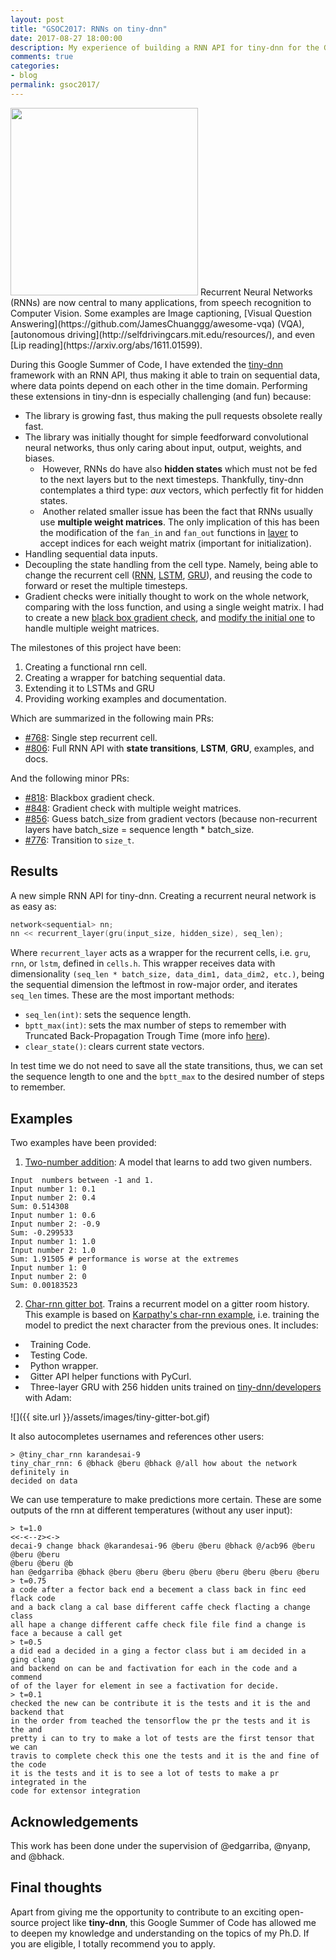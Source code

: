 ```yaml
---
layout: post
title: "GSOC2017: RNNs on tiny-dnn"
date: 2017-08-27 18:00:00
description: My experience of building a RNN API for tiny-dnn for the Google Summer of Code 2017.
comments: true
categories:
- blog
permalink: gsoc2017/
---
```

<img style="width:300px; margin:auto; padding:auto;" src="{{ site.url }}/assets/images/tiny-dnn-gsoc.png"/>
Recurrent Neural Networks (RNNs) are now central to many applications, from speech recognition to 
Computer Vision. Some examples are Image captioning, [Visual Question
Answering](https://github.com/JamesChuanggg/awesome-vqa) (VQA), [autonomous
driving](http://selfdrivingcars.mit.edu/resources/), 
and even [Lip reading](https://arxiv.org/abs/1611.01599). 

During this Google Summer of Code, I have extended the
[tiny-dnn](https://github.com/tiny-dnn/tiny-dnn) framework with an RNN API, thus
making it able to train on sequential data, where data points depend on each
other in the time domain. Performing these extensions in tiny-dnn is especially
challenging (and fun) because:
- The library is growing fast, thus making the pull requests obsolete really fast.
- The library was initially thought for simple feedforward convolutional neural
 networks, thus only caring about input, output, weights, and biases. 
  - &nbsp;However, RNNs do have also **hidden states** which must not be fed to the next layers
 but to the next timesteps. Thankfully, tiny-dnn contemplates a third type:
 *aux* vectors, which perfectly fit for hidden states. 
  - &nbsp;Another related smaller issue 
 has been the fact that RNNs usually use **multiple weight matrices**. The only
 implication of this has been the modification of the `fan_in` and `fan_out`
 functions in [layer](https://github.com/tiny-dnn/tiny-dnn/pull/768/files#diff-a1617ac70e8f704e6996e605b9f4b889R303) to accept indices for each weight matrix
 (important for initialization).
- Handling sequential data inputs.
- Decoupling the state handling from the cell type. Namely, being able to change
 the recurrent cell
 ([RNN](://github.com/tiny-dnn/tiny-dnn/pull/806/files#diff-e5eec78cc6798eed6e1240a94a45b602),
 [LSTM](https://github.com/tiny-dnn/tiny-dnn/pull/806/files#diff-f06a1ddf77504dc55259e064cae1fe07),
 [GRU](https://github.com/tiny-dnn/tiny-dnn/pull/806/files#diff-0ec17f98a652d0f516860eda2d1acc8a)), and reusing the code to forward or reset the
 multiple timesteps. 
- Gradient checks were initially thought to work on the whole network, comparing
  with the loss function, and using a single weight matrix. I had to create a
  new [black box gradient check](https://github.com/tiny-dnn/tiny-dnn/pull/846),
  and [modify the initial one](https://github.com/tiny-dnn/tiny-dnn/pull/818) to handle multiple weight matrices.

The milestones of this project have been:
1. Creating a functional rnn cell.
2. Creating a wrapper for batching sequential data.
3. Extending it to LSTMs and GRU
4. Providing working examples and documentation.

Which are summarized in the following main PRs:
* [#768](https://github.com/tiny-dnn/tiny-dnn/pull/768): Single step recurrent
 cell.
* [#806](https://github.com/tiny-dnn/tiny-dnn/pull/806): Full RNN API with
 **state transitions**, **LSTM**, **GRU**, examples, and docs.

And the following minor PRs:
* [#818](https://github.com/tiny-dnn/tiny-dnn/pull/818): Blackbox gradient check.
* [#848](https://github.com/tiny-dnn/tiny-dnn/pull/846): Gradient check with
 multiple weight matrices.
* [#856](https://github.com/tiny-dnn/tiny-dnn/pull/818): Guess batch\_size from
 gradient vectors (because non-recurrent layers have batch\_size = sequence
 length * batch\_size.
* [#776](https://github.com/tiny-dnn/tiny-dnn/pull/776): Transition to
 `size_t`.

Results
----

A new simple RNN API for tiny-dnn. Creating a recurrent neural network is as
 easy as:
 
~~~ c++
network<sequential> nn;
nn << recurrent_layer(gru(input_size, hidden_size), seq_len);
~~~

Where `recurrent_layer` acts as a wrapper for the recurrent cells, i.e. `gru`,
`rnn`, or `lstm`, defined in `cells.h`. This wrapper receives data with
dimensionality `(seq_len * batch_size, data_dim1, data_dim2, etc.)`, being the
sequential dimension the leftmost in row-major order, and iterates
`seq_len` times. These are the most important methods:
- `seq_len(int)`: sets the sequence length.
- `bptt_max(int)`: sets the max number of steps to remember with Truncated
  Back-Propagation Trough Time (more info
  [here](https://r2rt.com/styles-of-truncated-backpropagation.html)).
- `clear_state()`: clears current state vectors.

In test time we do not need to save all the state transitions, thus, we can set
the sequence length to one and the `bptt_max` to the desired number of steps to
remember.

Examples
----

Two examples have been provided: 
1. [Two-number addition](
https://github.com/prlz77/tiny-dnn/tree/rnn/examples/recurrent_addition):
A model that learns to add two given numbers.
```
Input  numbers between -1 and 1.
Input number 1: 0.1
Input number 2: 0.4
Sum: 0.514308
Input number 1: 0.6
Input number 2: -0.9
Sum: -0.299533
Input number 1: 1.0
Input number 2: 1.0
Sum: 1.91505 # performance is worse at the extremes
Input number 1: 0
Input number 2: 0
Sum: 0.00183523
```
2. [Char-rnn gitter
bot](https://github.com/prlz77/tiny-dnn/tree/rnn/examples/char_rnn). Trains a
recurrent model on a gitter room history. This example is based on [Karpathy's
char-rnn example](https://github.com/karpathy/char-rnn), i.e. training the model
to predict the next character from the previous ones. It includes:
- &nbsp;&nbsp;Training Code.
- &nbsp;&nbsp;Testing Code.
- &nbsp;&nbsp;Python wrapper.
- &nbsp;&nbsp;Gitter API helper functions with PyCurl.
- &nbsp;&nbsp;Three-layer GRU with 256 hidden units trained on
  [tiny-dnn/developers](https://gitter.im/tiny-dnn/developers) with Adam:

![]({{ site.url }}/assets/images/tiny-gitter-bot.gif)

It also autocompletes usernames and references other users:

```
> @tiny_char_rnn karandesai-9
tiny_char_rnn: 6 @bhack @beru @bhack @/all how about the network definitely in
decided on data
```

We can use temperature to make predictions more certain. These are some
outputs of the rnn at different temperatures (without any user input):
```
> t=1.0
<<-<--z><->
decai-9 change bhack @karandesai-96 @beru @beru @bhack @/acb96 @beru @beru @beru
@beru @beru @b
han @edgarriba @bhack @beru @beru @beru @beru @beru @beru @beru @beru
> t=0.75
a code after a fector back end a becement a class back in finc eed flack code
and a back clang a cal base different caffe check flacting a change class 
all hape a change different caffe check file file find a change is face a because a call get
> t=0.5
a did ead a decided in a ging a fector class but i am decided in a ging clang
and backend on can be and factivation for each in the code and a commend
of of the layer for element in see a factivation for decide.
> t=0.1
checked the new can be contribute it is the tests and it is the and backend that
in the order from teached the tensorflow the pr the tests and it is the and
pretty i can to try to make a lot of tests are the first tensor that we can
travis to complete check this one the tests and it is the and fine of the code
it is the tests and it is to see a lot of tests to make a pr integrated in the
code for extensor integration
```

Acknowledgements
---

This work has been done under the supervision of @edgarriba, @nyanp, and @bhack.

Final thoughts
---

Apart from giving me the opportunity to contribute to an exciting open-source
project like **tiny-dnn**, this Google Summer of Code has allowed me to deepen
my knowledge and understanding on the topics of my Ph.D. If you are eligible, I
totally recommend you to apply.
